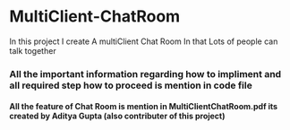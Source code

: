# MultiClient-ChatRoom
In this project I create A multiClient Chat Room In that Lots of people can talk together
### All the important information regarding how to impliment and all required step how to proceed is mention in code file
#### All the feature of Chat Room is mention in MultiClientChatRoom.pdf its created by Aditya Gupta (also contributer of this project)
